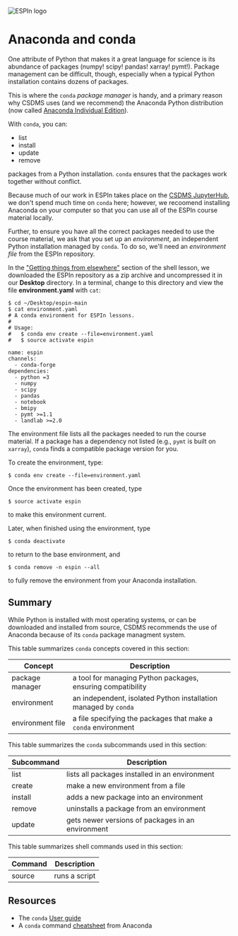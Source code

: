 ![ESPIn logo](../../media/ESPIn.png)

# Anaconda and conda

One attribute of Python that makes it a great language for science
is its abundance of packages (numpy! scipy! pandas! xarray! pymt!).
Package management can be difficult, though,
especially when a typical Python installation contains dozens of packages.

This is where the `conda` *package manager* is handy,
and a primary reason why CSDMS uses (and we recommend)
the Anaconda Python distribution
(now called [Anaconda Individual Edition](https://www.anaconda.com/products/individual)).

With `conda`, you can:

* list
* install
* update
* remove

packages from a Python installation.
`conda` ensures that the packages work together without conflict.

Because much of our work in ESPIn takes place
on the [CSDMS JupyterHub](https://csdms.rc.colorado.edu),
we don't spend much time on `conda` here;
however,
we recoomend installing Anaconda on your computer
so that you can use all of the ESPIn course material locally.

Further,
to ensure you have all the correct packages needed to use the course material,
we ask that you set up an *environment*,
an independent Python installation managed by `conda`.
To do so,
we'll need an *environment file* from the ESPIn repository.

In the ["Getting things from elsewhere"](../shell/getting-things.md) section
of the shell lesson,
we downloaded the ESPIn repository as a zip archive and uncompressed it
in our **Desktop** directory.
In a terminal,
change to this directory and view the file **environment.yaml** with `cat`:
```
$ cd ~/Desktop/espin-main
$ cat environment.yaml
# A conda environment for ESPIn lessons.
#
# Usage:
#   $ conda env create --file=environment.yaml
#   $ source activate espin

name: espin
channels:
  - conda-forge
dependencies:
  - python =3
  - numpy
  - scipy
  - pandas
  - notebook
  - bmipy
  - pymt >=1.1
  - landlab >=2.0
```

The environment file lists all the packages needed to run the course material.
If a package has a dependency not listed
(e.g., `pymt` is built on `xarray`),
`conda` finds a compatible package version for you.

To create the environment, type:
```
$ conda env create --file=environment.yaml
```

Once the environment has been created, type
```
$ source activate espin
```
to make this environment current.

Later,
when finished using the environment, type
```
$ conda deactivate
```
to return to the base environment,
and
```
$ conda remove -n espin --all
```
to fully remove the environment from your Anaconda installation.


## Summary

While Python is installed with most operating systems,
or can be downloaded and installed from source,
CSDMS recommends the use of Anaconda
because of its `conda` package managment system.

This table summarizes `conda` concepts covered in this section:

| Concept      | Description
| ------------ | -----------
| package manager | a tool for managing Python packages, ensuring compatibility
| environment  | an independent, isolated Python installation managed by `conda`
| environment file | a file specifying the packages that make a `conda` environment

This table summarizes the `conda` subcommands used in this section:

| Subcommand | Description
| ---------- | -----------
| list       | lists all packages installed in an environment
| create     | make a new environment from a file
| install    | adds a new package into an environment
| remove     | uninstalls a package from an environment
| update     | gets newer versions of packages in an environment

This table summarizes shell commands used in this section:

| Command      | Description
| ------------ | -----------
| source       | runs a script


## Resources

* The `conda` [User guide](https://docs.conda.io/projects/conda/en/latest/user-guide/index.html)
* A `conda` command [cheatsheet](https://docs.conda.io/projects/conda/en/latest/_downloads/843d9e0198f2a193a3484886fa28163c/conda-cheatsheet.pdf) from Anaconda
